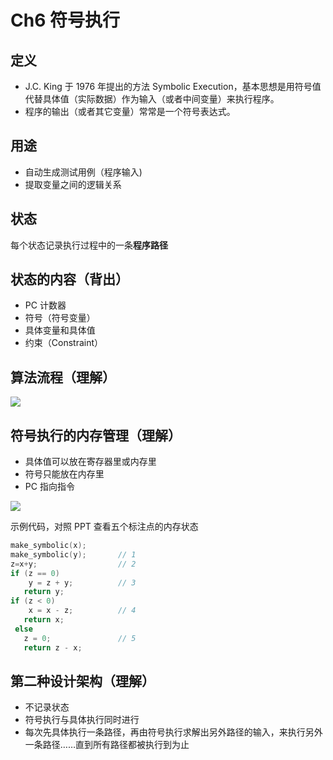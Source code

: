 # Ch6 符号执行

## 定义

* J.C. King 于 1976 年提出的方法 Symbolic Execution，基本思想是用符号值代替具体值（实际数据）作为输入（或者中间变量）来执行程序。
* 程序的输出（或者其它变量）常常是一个符号表达式。

## 用途

* 自动生成测试用例（程序输入)
* 提取变量之间的逻辑关系

## 状态

每个状态记录执行过程中的一条**程序路径**

## 状态的内容（背出）

* PC 计数器
* 符号（符号变量）
* 具体变量和具体值
* 约束（Constraint）

## 算法流程（理解）

![](https://ws1.sinaimg.cn/large/006tNc79gy1fpzkuldxvlj31kw15htw1.jpg)

## 符号执行的内存管理（理解）

* 具体值可以放在寄存器里或内存里
* 符号只能放在内存里
* PC 指向指令

![](https://ws3.sinaimg.cn/large/006tNc79gy1fpzkuw2smnj31kw15hh30.jpg)

示例代码，对照 PPT 查看五个标注点的内存状态

```C
make_symbolic(x);
make_symbolic(y);       // 1
z=x+y;                  // 2
if (z == 0)
    y = z + y;          // 3
   return y;
if (z < 0)
    x = x - z;          // 4
   return x;
 else
   z = 0;               // 5
   return z - x;  
```

## 第二种设计架构（理解）

* 不记录状态
* 符号执行与具体执行同时进行
* 每次先具体执行一条路径，再由符号执行求解出另外路径的输入，来执行另外一条路径……直到所有路径都被执行到为止

